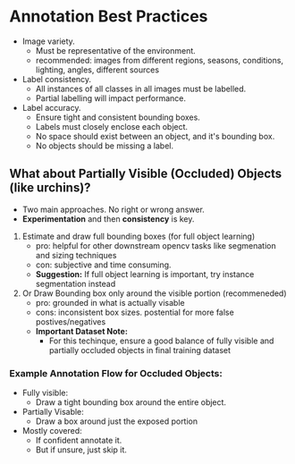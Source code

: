 # Annotation Best Practices

- Image variety. 
    - Must be representative of the environment. 
    - recommended: images from different regions, seasons, conditions, lighting, angles, different sources
- Label consistency. 
    - All instances of all classes in all images must be labelled. 
    - Partial labelling will impact performance.
- Label accuracy. 
    - Ensure tight and consistent bounding boxes.
    - Labels must closely enclose each object. 
    - No space should exist between an object, and it's bounding box. 
    - No objects should be missing a label.

## What about Partially Visible (Occluded) Objects (like urchins)?
- Two main approaches. No right or wrong answer. 
- **Experimentation** and then **consistency** is key. 

1. Estimate and draw full bounding boxes (for full object learning)
    - pro: helpful for other downstream opencv tasks like segmenation and sizing techniques
    - con: subjective and time consuming. 
    - **Suggestion:** If full object learning is important, try instance segmentation instead
2. Or Draw Bounding box only around the visible portion (recommeneded)
    - pro: grounded in what is actually visable
    - cons: inconsistent box sizes. postential for more false postives/negatives
    - **Important Dataset Note:** 
        - For this techinque, ensure a good balance of fully visible and partially occluded objects in final training dataset

### Example Annotation Flow for Occluded Objects: 
- Fully visible:  
    - Draw a tight bounding box around the entire object.
- Partially Visable: 
    - Draw a box around just the exposed portion
- Mostly covered: 
    - If confident annotate it. 
    - But if unsure, just skip it.